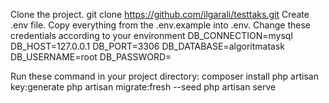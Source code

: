 Clone the project. git clone https://github.com/ilgarali/testtaks.git
Create .env file.
Copy everything from the .env.example into .env.
Change these credentials according to your environment
DB_CONNECTION=mysql
DB_HOST=127.0.0.1
DB_PORT=3306
DB_DATABASE=algoritmatask
DB_USERNAME=root
DB_PASSWORD=

Run these command in your project directory: 
composer install
php artisan key:generate
php artisan migrate:fresh --seed
php artisan serve


